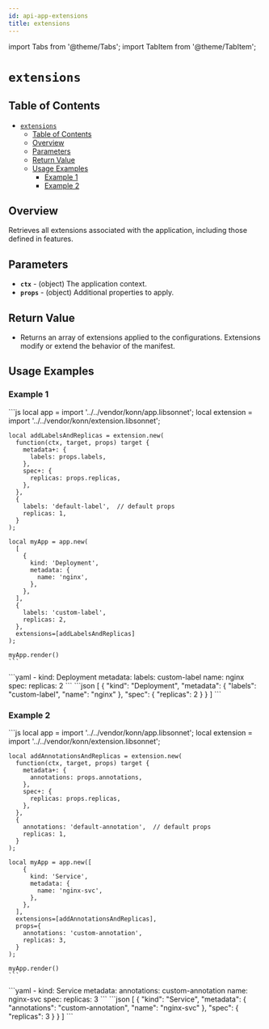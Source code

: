 ```yaml
---
id: api-app-extensions
title: extensions
---
```


import Tabs from '@theme/Tabs';
import TabItem from '@theme/TabItem';

# `extensions`

## Table of Contents
- [`extensions`](#extensions)
  - [Table of Contents](#table-of-contents)
  - [Overview](#overview)
  - [Parameters](#parameters)
  - [Return Value](#return-value)
  - [Usage Examples](#usage-examples)
    - [Example 1](#example-1)
    - [Example 2](#example-2)

## Overview
Retrieves all extensions associated with the application, including those defined in features.

## Parameters
- **`ctx`** - (object) The application context.
- **`props`** - (object) Additional properties to apply.

## Return Value
- Returns an array of extensions applied to the configurations. Extensions modify or extend the behavior of the manifest.
## Usage Examples

### Example 1
<Tabs>
    <TabItem value="jsonnet" label="Jsonnet" default>
    ```js
    local app = import '../../vendor/konn/app.libsonnet';
    local extension = import '../../vendor/konn/extension.libsonnet';

    local addLabelsAndReplicas = extension.new(
      function(ctx, target, props) target {
        metadata+: {
          labels: props.labels,
        },
        spec+: {
          replicas: props.replicas,
        },
      },
      {
        labels: 'default-label',  // default props
        replicas: 1,
      }
    );

    local myApp = app.new(
      [
        {
          kind: 'Deployment',
          metadata: {
            name: 'nginx',
          },
        },
      ],
      {
        labels: 'custom-label',
        replicas: 2,
      },
      extensions=[addLabelsAndReplicas]
    );

    myApp.render()
    ```
  </TabItem>
  <TabItem value="yaml" label="YAML Output">
    ```yaml
    - kind: Deployment
      metadata:
        labels: custom-label
        name: nginx
      spec:
        replicas: 2
    ```
  </TabItem>
  <TabItem value="json" label="JSON Output">
    ```json
    [
       {
          "kind": "Deployment",
          "metadata": {
             "labels": "custom-label",
             "name": "nginx"
          },
          "spec": {
             "replicas": 2
          }
       }
    ]
    ```  
  </TabItem>
</Tabs>

### Example 2
<Tabs>
    <TabItem value="jsonnet" label="Jsonnet" default>
    ```js
    local app = import '../../vendor/konn/app.libsonnet';
    local extension = import '../../vendor/konn/extension.libsonnet';

    local addAnnotationsAndReplicas = extension.new(
      function(ctx, target, props) target {
        metadata+: {
          annotations: props.annotations,
        },
        spec+: {
          replicas: props.replicas,
        },
      },
      {
        annotations: 'default-annotation',  // default props
        replicas: 1,
      }
    );

    local myApp = app.new([
        {
          kind: 'Service',
          metadata: {
            name: 'nginx-svc',
          },
        },
      ],
      extensions=[addAnnotationsAndReplicas],
      props={
        annotations: 'custom-annotation',
        replicas: 3,
      }
    );

    myApp.render()
    ```
  </TabItem>
  <TabItem value="yaml" label="YAML Output">
    ```yaml
    - kind: Service
      metadata:
        annotations: custom-annotation
        name: nginx-svc
      spec:
        replicas: 3
    ```
  </TabItem>
  <TabItem value="json" label="JSON Output">
    ```json
    [
       {
          "kind": "Service",
          "metadata": {
             "annotations": "custom-annotation",
             "name": "nginx-svc"
          },
          "spec": {
             "replicas": 3
          }
       }
    ]
    ```  
  </TabItem>
</Tabs>